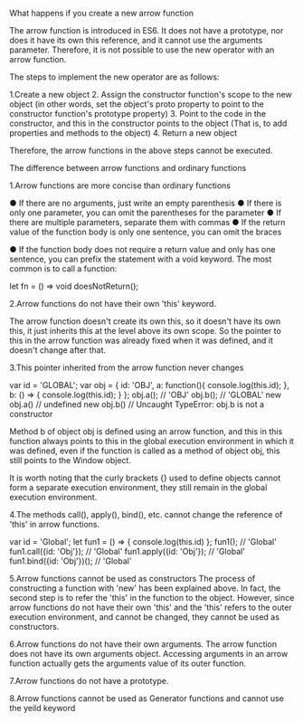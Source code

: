 What happens if you create a new arrow function

The arrow function is introduced in ES6. It does not have a prototype, nor does it have its own this reference, and it cannot use the arguments parameter. Therefore, it is not possible to use the new operator with an arrow function.

The steps to implement the new operator are as follows:

   1.Create a new object
   2. Assign the constructor function's scope to the new object (in other words, set the object's proto property to point to the constructor function's prototype property)
   3. Point to the code in the constructor, and this in the constructor points to the object (That is, to add properties and methods to the object)
  4. Return a new object

Therefore, the arrow functions in the above steps cannot be executed.

The difference between arrow functions and ordinary functions

1.Arrow functions are more concise than ordinary functions

● If there are no arguments, just write an empty parenthesis
● If there is only one parameter, you can omit the parentheses for the parameter
● If there are multiple parameters, separate them with commas
● If the return value of the function body is only one sentence, you can omit the braces

● If the function body does not require a return value and only has one sentence, you can prefix the statement with a void keyword. The most common is to call a function:

let fn = () => void doesNotReturn();

2.Arrow functions do not have their own 'this' keyword. 


The arrow function doesn't create its own this, so it doesn't have its own this, it just inherits this at the level above its own scope. So the pointer to this in the arrow function was already fixed when it was defined, and it doesn't change after that.

3.This pointer inherited from the arrow function never changes

var id = 'GLOBAL';
var obj = {
  id: 'OBJ',
  a: function(){
    console.log(this.id);
  },
  b: () => {
    console.log(this.id);
  }
};
obj.a();    // 'OBJ'
obj.b();    // 'GLOBAL'
new obj.a()  // undefined
new obj.b()  // Uncaught TypeError: obj.b is not a constructor


Method b of object obj is defined using an arrow function, and this in this function always points to this in the global execution environment in which it was defined, even if the function is called as a method of object obj, this still points to the Window object.

It is worth noting that the curly brackets {} used to define objects cannot form a separate execution environment, they still remain in the global execution environment.

4.The methods call(), apply(), bind(), etc. cannot change the reference of 'this' in arrow functions.

var id = 'Global';
let fun1 = () => {
    console.log(this.id)
};
fun1();                     // 'Global'
fun1.call({id: 'Obj'});     // 'Global'
fun1.apply({id: 'Obj'});    // 'Global'
fun1.bind({id: 'Obj'})();   // 'Global'

5.Arrow functions cannot be used as constructors
The process of constructing a function with 'new' has been explained above. In fact, the second step is to refer the 'this' in the function to the object. However, since arrow functions do not have their own 'this' and the 'this' refers to the outer execution environment, and cannot be changed, they cannot be used as constructors.

6.Arrow functions do not have their own arguments.
The arrow function does not have its own arguments object. Accessing arguments in an arrow function actually gets the arguments value of its outer function.

7.Arrow functions do not have a prototype.

8.Arrow functions cannot be used as Generator functions and cannot use the yeild keyword